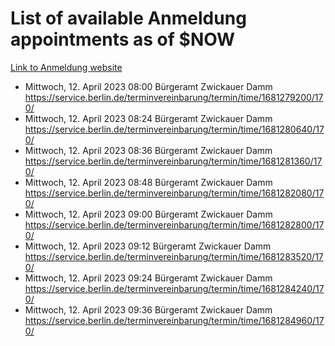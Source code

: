 # List of available Anmeldung appointments as of $NOW
[Link to Anmeldung website](https://service.berlin.de/terminvereinbarung/termin/tag.php?termin=1&anliegen[]=120686&dienstleisterlist=122210,122217,327316,122219,327312,122227,327314,122231,327346,122243,327348,122254,122252,329742,122260,329745,122262,329748,122271,327278,122273,327274,122277,327276,330436,122280,327294,122282,327290,122284,327292,122291,327270,122285,327266,122286,327264,122296,327268,150230,329760,122297,327286,122294,327284,122312,329763,122314,329775,122304,327330,122311,327334,122309,327332,317869,122281,327352,122279,329772,122283,122276,327324,122274,327326,122267,329766,122246,327318,122251,327320,122257,327322,122208,327298,122226,327300&herkunft=http%3A%2F%2Fservice.berlin.de%2Fdienstleistung%2F120686%2F)
- Mittwoch, 12. April 2023 08:00 Bürgeramt Zwickauer Damm https://service.berlin.de/terminvereinbarung/termin/time/1681279200/170/
- Mittwoch, 12. April 2023 08:24 Bürgeramt Zwickauer Damm https://service.berlin.de/terminvereinbarung/termin/time/1681280640/170/
- Mittwoch, 12. April 2023 08:36 Bürgeramt Zwickauer Damm https://service.berlin.de/terminvereinbarung/termin/time/1681281360/170/
- Mittwoch, 12. April 2023 08:48 Bürgeramt Zwickauer Damm https://service.berlin.de/terminvereinbarung/termin/time/1681282080/170/
- Mittwoch, 12. April 2023 09:00 Bürgeramt Zwickauer Damm https://service.berlin.de/terminvereinbarung/termin/time/1681282800/170/
- Mittwoch, 12. April 2023 09:12 Bürgeramt Zwickauer Damm https://service.berlin.de/terminvereinbarung/termin/time/1681283520/170/
- Mittwoch, 12. April 2023 09:24 Bürgeramt Zwickauer Damm https://service.berlin.de/terminvereinbarung/termin/time/1681284240/170/
- Mittwoch, 12. April 2023 09:36 Bürgeramt Zwickauer Damm https://service.berlin.de/terminvereinbarung/termin/time/1681284960/170/
